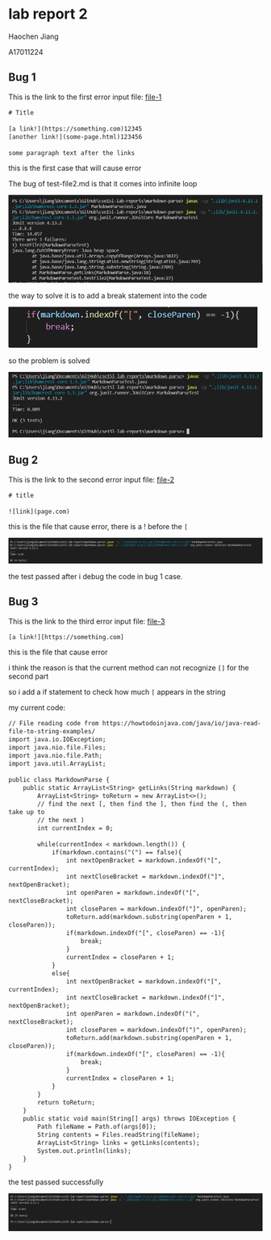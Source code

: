 # lab report 2

Haochen Jiang

A17011224

## Bug 1

This is the link to the first error input file: 
[file-1](https://github.com/incisors/cse15l-lab-reports/blob/main/wk4/test-file2.md)

```
# Title

[a link!](https://something.com)12345
[another link!](some-page.html)123456

some paragraph text after the links
```
this is the first case that will cause error

The bug of test-file2.md is that it comes into infinite loop

![image](pic1.png)

the way to solve it is to add a break statement into the code

![image](pic3.png)

so the problem is solved

![image](pic2.png)

## Bug 2

This is the link to the second error input file: 
[file-2](https://github.com/incisors/cse15l-lab-reports/blob/main/wk4/test-file6.md)

```
# title 

![link](page.com)
```

this is the file that cause error, there is a ! before the `[`

![image](pic5.png)

the test passed after i debug the code in bug 1 case.

## Bug 3

This is the link to the third error input file:
[file-3](https://github.com/incisors/cse15l-lab-reports/blob/main/wk4/test-file3.md)
```
[a link!][https://something.com]
```

this is the file that cause error

i think the reason is that the current method can not recognize `[]` for the second part

so i add a if statement to check how much `[` appears in the string

my current code:
```
// File reading code from https://howtodoinjava.com/java/io/java-read-file-to-string-examples/
import java.io.IOException;
import java.nio.file.Files;
import java.nio.file.Path;
import java.util.ArrayList;

public class MarkdownParse {
    public static ArrayList<String> getLinks(String markdown) {
        ArrayList<String> toReturn = new ArrayList<>();
        // find the next [, then find the ], then find the (, then take up to
        // the next )
        int currentIndex = 0;
        
        while(currentIndex < markdown.length()) {
            if(markdown.contains("(") == false){
                int nextOpenBracket = markdown.indexOf("[", currentIndex);
                int nextCloseBracket = markdown.indexOf("]", nextOpenBracket);
                int openParen = markdown.indexOf("[", nextCloseBracket);
                int closeParen = markdown.indexOf("]", openParen);
                toReturn.add(markdown.substring(openParen + 1, closeParen));
                if(markdown.indexOf("[", closeParen) == -1){
                    break;
                }
                currentIndex = closeParen + 1;
            }
            else{
                int nextOpenBracket = markdown.indexOf("[", currentIndex);
                int nextCloseBracket = markdown.indexOf("]", nextOpenBracket);
                int openParen = markdown.indexOf("(", nextCloseBracket);
                int closeParen = markdown.indexOf(")", openParen);
                toReturn.add(markdown.substring(openParen + 1, closeParen));
                if(markdown.indexOf("[", closeParen) == -1){
                    break;
                }
                currentIndex = closeParen + 1;
            }
        }
        return toReturn;
    }
    public static void main(String[] args) throws IOException {
		Path fileName = Path.of(args[0]);
	    String contents = Files.readString(fileName);
        ArrayList<String> links = getLinks(contents);
        System.out.println(links);
    }
}
```

the test passed successfully

![image](pic6.png)